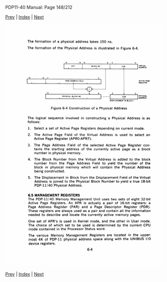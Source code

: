 PDP11-40 Manual: Page 148/212

[Prev](pdp11-40-000147.html) | [Index](index.html) | [Next](pdp11-40-000149.html)

![](pdp11-40-000148.gif)

[Prev](pdp11-40-000147.html) | [Index](index.html) | [Next](pdp11-40-000149.html)

